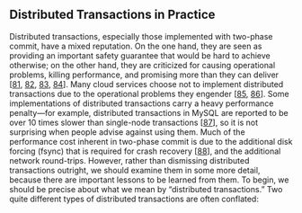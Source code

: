 ## Distributed Transactions in Practice 
Distributed transactions, especially those implemented with two-phase commit, have a mixed
reputation. On the one hand, they are seen as providing an important safety guarantee that would be
hard to achieve otherwise; on the other hand, they are criticized for causing operational problems,
killing performance, and promising more than they can deliver
[[81](ch09.html#Hohpe2005hn),
[82](ch09.html#Helland2007td_ch9),
[83](ch09.html#Oliver2011wt),
[84](ch09.html#Rahien2014uz)].
Many cloud services choose not to implement distributed transactions due to the operational
problems they engender [[85](ch09.html#Vasters2012wa),
[86](ch09.html#NServiceBus2015tf)]. 
Some implementations of distributed transactions carry a heavy performance penalty—for example,
distributed transactions in MySQL are reported to be over 10 times slower than single-node
transactions [[87](ch09.html#Wigginton2013vk)], so it is
not surprising when people advise against using them. Much of the performance cost inherent in
two-phase commit is due to the additional disk forcing (fsync) that is required for crash recovery
[[88](ch09.html#Spille2004ur)], and the additional network round-trips. However, rather than dismissing distributed transactions outright, we should examine them in some
more detail, because there are important lessons to be learned from them. To begin, we should be
precise about what we mean by “distributed transactions.” Two quite different types of distributed
transactions are often conflated: